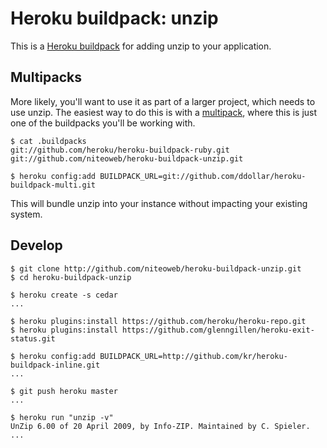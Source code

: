 Heroku buildpack: unzip
=======================

This is a [Heroku buildpack](http://devcenter.heroku.com/articles/buildpacks)
for adding unzip to your application.

Multipacks
----------

More likely, you'll want to use it as part of a larger project, which needs to use unzip. The easiest way to do this is with a [multipack](https://github.com/ddollar/heroku-buildpack-multi),
where this is just one of the buildpacks you'll be working with.

    $ cat .buildpacks
    git://github.com/heroku/heroku-buildpack-ruby.git
    git://github.com/niteoweb/heroku-buildpack-unzip.git

    $ heroku config:add BUILDPACK_URL=git://github.com/ddollar/heroku-buildpack-multi.git

This will bundle unzip into your instance without impacting your existing
system.


Develop
-------

    $ git clone http://github.com/niteoweb/heroku-buildpack-unzip.git
    $ cd heroku-buildpack-unzip

    $ heroku create -s cedar
    ...

    $ heroku plugins:install https://github.com/heroku/heroku-repo.git
    $ heroku plugins:install https://github.com/glenngillen/heroku-exit-status.git

    $ heroku config:add BUILDPACK_URL=http://github.com/kr/heroku-buildpack-inline.git
    ...

    $ git push heroku master
    ...

    $ heroku run "unzip -v"
    UnZip 6.00 of 20 April 2009, by Info-ZIP. Maintained by C. Spieler.
    ...
